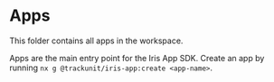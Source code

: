 # Apps

This folder contains all apps in the workspace.

Apps are the main entry point for the Iris App SDK.
Create an app by running `nx g @trackunit/iris-app:create <app-name>`.

